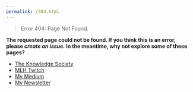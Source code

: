 ```yaml
---
permalink: /404.html
---
```


>Error 404:
>Page Not Found.

**The requested page could not be found.
If you think this is an error, please *create an issue.*
In the meantime, why not explore some of these pages?**

- [The Knowledge Society](https://tks.world)
- [MLH Twitch](https://twitch.tv/mlh)
- [My Medium](https://max-c.medium.com)
- [My Newsletter](https://maxmcui.substack.com)
